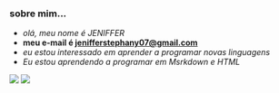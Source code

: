 ### sobre mim...
- _olá, meu nome é JENIFFER_
- **meu e-mail é jenifferstephany07@gmail.com**
- <i>eu estou interessado em aprender a programar novas linguagens </b>
- </b>Eu estou aprendendo a programar em Msrkdown e HTML</b>
 
[![](https://img.shields.io/badge/Instagram-E4405F?style=for-the-badge&logo=instagram&logoColor=white)](https://www.instagram.com/)
![](https://img.shields.io/badge/Twitter-1DA1F2?style=for-the-badge&logo=twitter&logoColor=white)
